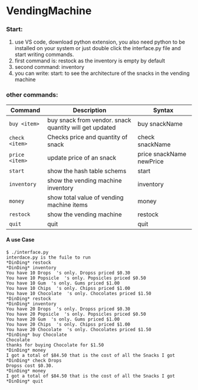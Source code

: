 # VendingMachine
### Start:
1. use VS code, download python extension, you also need python to be installed on your system or just double click the interface.py file and start writing commands.
2. first command is: restock as the inventory is empty by default
3. second command: inventory
4. you can write: start: to see the architecture of the snacks in the vending machine
### other commands:


|   **Command**  |   **Description**   |  **Syntax**  |
| -------------- | --------------------- | ---------------------|
| `buy <item>` | buy snack from vendor. snack quantity will get updated |buy snackName|
| `check <item>` | Checks price and quantity of snack |check snackName|
| `price <item>` | update  price of an snack |price snackName newPrice|
| `start` | show the hash table schems |start|
| `inventory` | show the vending machine inventory |inventory|
| `money` | show total value of vending machine items |money|
| `restock` | show the vending machine |restock|
| `quit` | quit|quit|


#### A use Case 
```
$ ./interface.py 
interdace.py is the fuile to run
*DinDing* restock
*DinDing* inventory
You have 10 Drops  's only. Dropss priced $0.30
You have 10 Popsicle  's only. Popsicles priced $0.50
You have 10 Gum  's only. Gums priced $1.00
You have 10 Chips  's only. Chipss priced $1.00
You have 10 Chocolate  's only. Chocolates priced $1.50
*DinDing* restock
*DinDing* inventory
You have 20 Drops  's only. Dropss priced $0.30
You have 20 Popsicle  's only. Popsicles priced $0.50
You have 20 Gum  's only. Gums priced $1.00
You have 20 Chips  's only. Chipss priced $1.00
You have 20 Chocolate  's only. Chocolates priced $1.50
*DinDing* buy Chocolate
Chocolate
thanks for buying Chocolate for $1.50
*DinDing* money
I got a total of $84.50 that is the cost of all the Snacks I got
*DinDing* check Drops 
Dropss cost $0.30.
*DinDing* money
I got a total of $84.50 that is the cost of all the Snacks I got
*DinDing* quit
